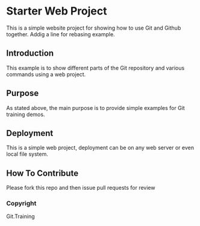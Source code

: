 # Starter Web Project

This is a simple website project for showing 
how to use Git and Github together. Addig a line for rebasing example.
## Introduction
This example is to show different parts of the Git repository
and various commands using a web project. 

## Purpose

As stated above, the main purpose is to provide simple examples 
for Git training demos.

## Deployment

This is a simple web project, deployment can be on any web server 
or even local file system.

## How To Contribute

Please fork this repo and then issue pull requests for review

### Copyright

Git.Training
